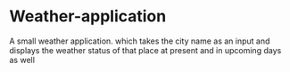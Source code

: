 # Weather-application
A small weather application. which takes the city name as an input and displays the weather status of that place at present and in upcoming days as well

